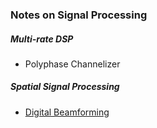 <h3> Notes on Signal Processing </h3>

<h5> Multi-rate DSP </h5>

- Polyphase Channelizer

<h5> Spatial Signal Processing </h5>

- [Digital Beamforming](https://paulxu.me/2025/05/26/digital-beamforming.html)